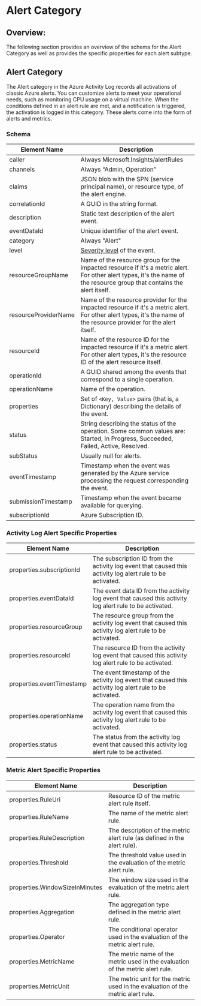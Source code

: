 # Alert Category

## Overview:&#x20;

The following section provides an overview of the schema for the Alert Category as well as provides the specific properties for each alert subtype.&#x20;

## Alert Category&#x20;

The Alert category in the Azure Activity Log records all activations of classic Azure alerts. You can customize alerts to meet your operational needs, such as monitoring CPU usage on a virtual machine. When the conditions defined in an alert rule are met, and a notification is triggered, the activation is logged in this category. These alerts come into the form of alerts and metrics.&#x20;



### Schema

| Element Name         | Description                                                                                                                                                             |
| -------------------- | ----------------------------------------------------------------------------------------------------------------------------------------------------------------------- |
| caller               | Always Microsoft.Insights/alertRules                                                                                                                                    |
| channels             | Always “Admin, Operation”                                                                                                                                               |
| claims               | JSON blob with the SPN (service principal name), or resource type, of the alert engine.                                                                                 |
| correlationId        | A GUID in the string format.                                                                                                                                            |
| description          | Static text description of the alert event.                                                                                                                             |
| eventDataId          | Unique identifier of the alert event.                                                                                                                                   |
| category             | Always "Alert"                                                                                                                                                          |
| level                | [Severity level](https://learn.microsoft.com/en-us/azure/azure-monitor/essentials/activity-log-schema#severity-level) of the event.                                     |
| resourceGroupName    | Name of the resource group for the impacted resource if it's a metric alert. For other alert types, it's the name of the resource group that contains the alert itself. |
| resourceProviderName | Name of the resource provider for the impacted resource if it's a metric alert. For other alert types, it's the name of the resource provider for the alert itself.     |
| resourceId           | Name of the resource ID for the impacted resource if it's a metric alert. For other alert types, it's the resource ID of the alert resource itself.                     |
| operationId          | A GUID shared among the events that correspond to a single operation.                                                                                                   |
| operationName        | Name of the operation.                                                                                                                                                  |
| properties           | Set of `<Key, Value>` pairs (that is, a Dictionary) describing the details of the event.                                                                                |
| status               | String describing the status of the operation. Some common values are: Started, In Progress, Succeeded, Failed, Active, Resolved.                                       |
| subStatus            | Usually null for alerts.                                                                                                                                                |
| eventTimestamp       | Timestamp when the event was generated by the Azure service processing the request corresponding the event.                                                             |
| submissionTimestamp  | Timestamp when the event became available for querying.                                                                                                                 |
| subscriptionId       | Azure Subscription ID.                                                                                                                                                  |

### Activity Log Alert Specific Properties

| Element Name              | Description                                                                                               |
| ------------------------- | --------------------------------------------------------------------------------------------------------- |
| properties.subscriptionId | The subscription ID from the activity log event that caused this activity log alert rule to be activated. |
| properties.eventDataId    | The event data ID from the activity log event that caused this activity log alert rule to be activated.   |
| properties.resourceGroup  | The resource group from the activity log event that caused this activity log alert rule to be activated.  |
| properties.resourceId     | The resource ID from the activity log event that caused this activity log alert rule to be activated.     |
| properties.eventTimestamp | The event timestamp of the activity log event that caused this activity log alert rule to be activated.   |
| properties.operationName  | The operation name from the activity log event that caused this activity log alert rule to be activated.  |
| properties.status         | The status from the activity log event that caused this activity log alert rule to be activated.          |

### Metric Alert Specific Properties

| Element Name                   | Description                                                                     |
| ------------------------------ | ------------------------------------------------------------------------------- |
| properties.RuleUri             | Resource ID of the metric alert rule itself.                                    |
| properties.RuleName            | The name of the metric alert rule.                                              |
| properties.RuleDescription     | The description of the metric alert rule (as defined in the alert rule).        |
| properties.Threshold           | The threshold value used in the evaluation of the metric alert rule.            |
| properties.WindowSizeInMinutes | The window size used in the evaluation of the metric alert rule.                |
| properties.Aggregation         | The aggregation type defined in the metric alert rule.                          |
| properties.Operator            | The conditional operator used in the evaluation of the metric alert rule.       |
| properties.MetricName          | The metric name of the metric used in the evaluation of the metric alert rule.  |
| properties.MetricUnit          | The metric unit for the metric used in the evaluation of the metric alert rule. |
